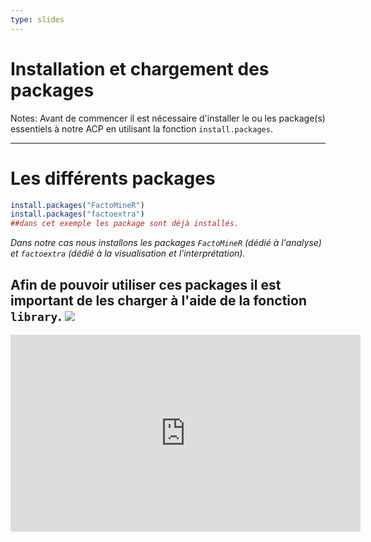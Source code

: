 ```yaml
---
type: slides
---
```


# Installation et chargement des packages 

Notes: Avant de commencer il est nécessaire d'installer le ou les package(s) essentiels à notre ACP en utilisant la fonction `install.packages`.

---

# Les différents packages

```r
install.packages("FactoMineR")
install.packages("factoextra")
##dans cet exemple les package sont déjà installés.
```

*Dans notre cas nous installons les packages `FactoMineR` (dédié à l'analyse) et  `factoextra` (dédié à la visualisation et l'interprétation).*

Afin de pouvoir utiliser ces packages il est important de les charger à l'aide de la fonction `library`.
<img src="https://render.githubusercontent.com/render/math?math=e^{i \pi} = -1">
---


<html><center>
<iframe width="560" height="315" src="https://www.youtube.com/embed/FgakZw6K1QQ" title="YouTube video player" frameborder="0" allow="accelerometer; autoplay; clipboard-write; encrypted-media; gyroscope; picture-in-picture" allowfullscreen></iframe></center></html>


